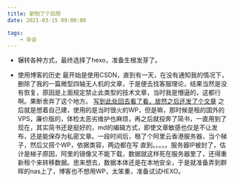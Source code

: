 ```yaml
---
title: 新刨了个后院
date: 2021-03-15 09:00:00

tags:
    - 杂谈
---
```


* 辗转各种方式，最终选择了hexo，准备生根发芽了。
<!-- more -->
* 使用博客的历史
最开始是使用CSDN，直到有一天，在没有通知我的情况下，删除了我的一篇微型四轴无人机的文章，于是便去找客服理论，结果当然是没有恢复，原因是上面规定禁止此类型的技术文章，当时我是懵逼的，这都行啊。果断舍弃了这个地方。
[写到此处回去看了看，居然之后还发了个文章](https://blog.csdn.net/lissettecarlr/article/details/91580591?spm=1001.2014.3001.5501)
之后就是想着自己建，使用的是当时很火的WP，但是嘛，那时候是租的国外的VPS，廉价版的，体检太恶劣维护也麻烦，再之后就投奔了简书，一直用到了现在，其实简书还是挺好的，md的编辑方式，即使文章敏感也仅是不让发布，还是能保存为私密文章。一段时间后，租了个阿里云香港服务器，当个梯子，然后又搭个WP，依据类容，两边都在写
直到。。。。。服务器IP被封了，估计是梯子原因，阿里的镜像又不能下载，数据就这样死在服务器里了，还得重新租个来转移数据。思来想去，数据本体还是在本地安全，于是就准备弄到群晖的nas上了，博客也不想用WP，太笨重，准备试试HEXO。
